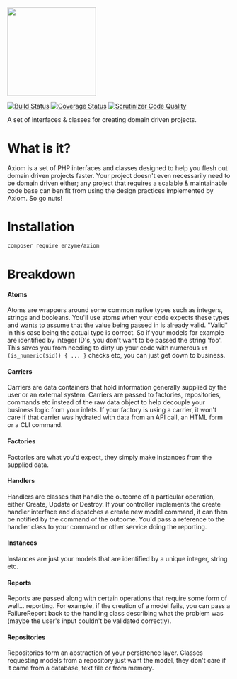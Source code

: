 <img src="https://cloud.githubusercontent.com/assets/2805249/12291425/e1430a16-ba32-11e5-950e-7887df7a75e9.png" width="200">

[![Build Status](https://travis-ci.org/enzyme/axiom.svg?branch=master)](https://travis-ci.org/enzyme/axiom)
[![Coverage Status](https://coveralls.io/repos/enzyme/axiom/badge.svg?branch=master&service=github)](https://coveralls.io/github/enzyme/axiom?branch=master)
[![Scrutinizer Code Quality](https://scrutinizer-ci.com/g/enzyme/axiom/badges/quality-score.png?b=master)](https://scrutinizer-ci.com/g/enzyme/axiom/?branch=master)

A set of interfaces & classes for creating domain driven projects.

# What is it?

Axiom is a set of PHP interfaces and classes designed to help you flesh out domain driven projects faster. Your project doesn't even necessarily need to be domain driven either; any project that requires a scalable & maintainable code base can benifit from using the design practices implemented by Axiom. So go nuts!

# Installation

```bash
composer require enzyme/axiom
```

# Breakdown

#### Atoms

Atoms are wrappers around some common native types such as integers, strings and booleans. You'll use atoms when your code expects these types and wants to assume that the value being passed in is already valid. "Valid" in this case being the actual type is correct. So if your models for example are identified by integer ID's, you don't want to be passed the string 'foo'. This saves you from needing to dirty up your code with numerous `if (is_numeric($id)) { ... }` checks etc, you can just get down to business.

#### Carriers

Carriers are data containers that hold information generally supplied by the user or an external system. Carriers are passed to factories, repositories, commands etc instead of the raw data object to help decouple your business logic from your inlets. If your factory is using a carrier, it won't care if that carrier was hydrated with data from an API call, an HTML form or a CLI command.

#### Factories

Factories are what you'd expect, they simply make instances from the supplied data.

#### Handlers

Handlers are classes that handle the outcome of a particular operation, either Create, Update or Destroy. If your controller implements the create handler interface and dispatches a create new model command, it can then be notified by the command of the outcome. You'd pass a reference to the handler class to your command or other service doing the reporting.

#### Instances

Instances are just your models that are identified by a unique integer, string etc.

#### Reports

Reports are passed along with certain operations that require some form of well... reporting. For example, if the creation of a model fails, you can pass a FailureReport back to the handling class describing what the problem was (maybe the user's input couldn't be validated correctly).

#### Repositories

Repositories form an abstraction of your persistence layer. Classes requesting models from a repository just want the model, they don't care if it came from a database, text file or from memory.
